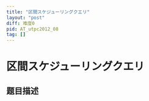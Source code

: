 ```yaml
---
title: "区間スケジューリングクエリ"
layout: "post"
diff: 难度0
pid: AT_utpc2012_08
tag: []
---
```


# 区間スケジューリングクエリ

## 题目描述

[problemUrl]: https://atcoder.jp/contests/utpc2012/tasks/utpc2012_08



